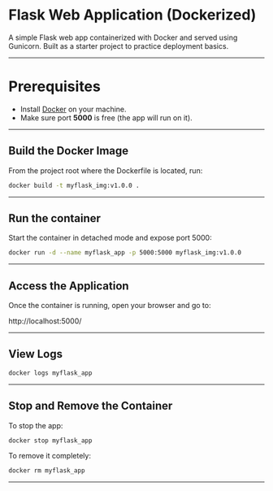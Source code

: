 # Flask Web Application (Dockerized)

A simple Flask web app containerized with Docker and served using Gunicorn. Built as a starter project to practice deployment basics.

---

# Prerequisites
- Install [Docker](https://docs.docker.com/get-docker/) on your machine.
- Make sure port **5000** is free (the app will run on it).

--- 

## Build the Docker Image
From the project root where the Dockerfile is located, run:

```bash
docker build -t myflask_img:v1.0.0 .
```
---

## Run the container
Start the container in detached mode and expose port 5000:

```bash
docker run -d --name myflask_app -p 5000:5000 myflask_img:v1.0.0
```
---

## Access the Application
Once the container is running, open your browser and go to:

http://localhost:5000/

----

## View Logs

```bash
docker logs myflask_app
```

---

## Stop and Remove the Container
To stop the app: 

```bash
docker stop myflask_app
```

To remove it completely:

```bash
docker rm myflask_app
```

---



